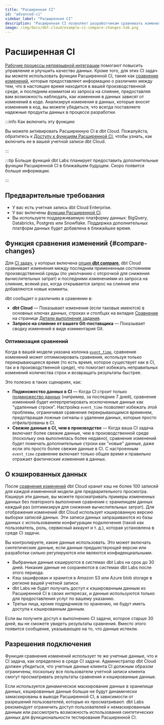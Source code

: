 ```yaml
---
title: "Расширенная CI"
id: "advanced-ci"
sidebar_label: "Расширенная CI"
description: "Расширенная CI позволяет разработчикам сравнивать изменения, демонстрируя изменения, которые вносит код."
image: /img/docs/dbt-cloud/example-ci-compare-changes-tab.png
---
```


# Расширенная CI <Lifecycle status="enterprise"/>

[Рабочие процессы непрерывной интеграции](/docs/deploy/continuous-integration) помогают повысить управление и улучшить качество данных. Кроме того, для этих CI задач вы можете использовать функции Расширенной CI, такие как [сравнение изменений](#compare-changes), которые предоставляют информацию о различиях между тем, что в настоящее время находится в вашей производственной среде, и последним коммитом из запроса на слияние, предоставляя вам возможность наблюдать, как изменения в данных зависят от изменений в коде. Анализируя изменения в данных, которые вносят изменения в код, вы можете убедиться, что всегда поставляете надежные продукты данных в процессе разработки.

:::info Как включить эту функцию

Вы можете активировать Расширенную CI в dbt Cloud. Пожалуйста, обратитесь к [Доступу к функциям Расширенной CI](/docs/cloud/account-settings#account-access-to-advanced-ci-features), чтобы узнать, как включить ее в вашей учетной записи dbt Cloud.

:::

:::tip Больше функций
dbt Labs планирует предоставить дополнительные функции Расширенной CI в ближайшем будущем. Скоро появится больше информации.

:::

## Предварительные требования
- У вас есть учетная запись dbt Cloud Enterprise.
- У вас включены [функции Расширенной CI](/docs/cloud/account-settings#account-access-to-advanced-features).
- Вы используете поддерживаемую платформу данных: BigQuery, Databricks, Postgres или Snowflake. Поддержка дополнительных платформ данных будет добавлена в ближайшее время.

## Функция сравнения изменений {#compare-changes}

Для [CI задач](/docs/deploy/ci-jobs), у которых включена [опция **dbt compare**](/docs/deploy/ci-jobs#set-up-ci-jobs), dbt Cloud сравнивает изменения между последним примененным состоянием производственной среды (по умолчанию с отсрочкой для снижения вычислительных затрат) и последними изменениями из запроса на слияние, всякий раз, когда открывается запрос на слияние или добавляются новые коммиты.

dbt сообщает о различиях в сравнении в:

- **dbt Cloud** &mdash; Показывает изменения (если таковые имеются) в основных ключах данных, строках и столбцах на вкладке [Сравнение](/docs/deploy/run-visibility#compare-tab) на странице [Детали выполнения задания](/docs/deploy/run-visibility#job-run-details).
- **Запросе на слияние от вашего Git-поставщика** &mdash; Показывает сводку изменений в виде комментария Git.

<Lightbox src="/img/docs/dbt-cloud/example-ci-compare-changes-tab.png" width="85%" title="Пример вкладки Сравнение" />

### Оптимизация сравнений

Когда в вашей модели указана колонка [`event_time`](/reference/resource-configs/event-time), сравнение изменений может оптимизировать сравнения, используя только перекрывающееся время (то есть время, которое существует как в CI, так и в производственной среде), что помогает избежать неправильных изменений количества строк и возвращать результаты быстрее.

Это полезно в таких сценариях, как:
- **Подмножество данных в CI** &mdash; Когда CI строит только [подмножество данных](/best-practices/best-practice-workflows#limit-the-data-processed-when-in-development) (например, за последние 7 дней), сравнение изменений будет интерпретировать исключенные данные как "удаленные строки". Настройка `event_time` позволяет избежать этой проблемы, ограничивая сравнения перекрывающимся временем, предотвращая ложные сигналы о удалении данных, которые просто отфильтрованы в CI.
- **Свежие данные в CI, чем в производстве** &mdash; Когда ваша CI задача включает более свежие данные, чем в производственной среде (поскольку она выполнялась более недавно), сравнение изменений будет помечать дополнительные строки как "новые" данные, даже если это просто более свежие данные в CI. С настроенным `event_time` сравнение включает только общее время и правильно отражает фактические изменения в данных.

<Lightbox src="/img/docs/deploy/apples_to_apples.png" width="90%" title="event_time гарантирует, что один и тот же временной срез данных точно сравнивается между вашими CI и производственными средами." />

## О кэшированных данных

После [сравнения изменений](#compare-changes) dbt Cloud хранит кэш не более 100 записей для каждой измененной модели для предварительного просмотра. Кэшируя эти данные, вы можете просматривать примеры измененных данных без повторного выполнения сравнения с хранилищем данных каждый раз (оптимизируя для снижения вычислительных затрат). Для отображения изменений dbt Cloud использует кэшированную версию выборки записей данных. Эти записи данных запрашиваются из базы данных с использованием конфигурации подключения (такой как пользователь, роль, сервисный аккаунт и т. д.), которая установлена в среде CI задачи.

Вы контролируете, какие данные использовать. Это может включать синтетические данные, если данные предшествующей версии или разработки сильно регулируются или являются конфиденциальными.

- Выбранные данные кэшируются в системах dbt Labs на срок до 30 дней. Никакие данные не сохраняются в системах dbt Labs после этого периода.
- Кэш зашифрован и хранится в Amazon S3 или Azure blob storage в регионе вашей учетной записи.
- dbt Labs не будет получать доступ к кэшированным данным из Расширенной CI в своих интересах, и данные используются только для предоставления услуг по вашему указанию.
- Третьи лица, кроме подрядчиков по хранению, не будут иметь доступа к кэшированным данным.

Если вы получите доступ к выполнению CI задачи, которое старше 30 дней, вы не сможете увидеть результаты сравнения. Вместо этого появится сообщение, указывающее на то, что данные истекли.

<Lightbox src="/img/docs/deploy/compare-expired.png" width="60%" title="Пример сообщения о просроченных данных на вкладке Сравнение" />

## Разрешения подключения

Функция сравнения изменений использует те же учетные данные, что и CI задача, как определено в среде CI задачи. Администратор dbt Cloud должен убедиться, что учетные данные клиента CI должным образом ограничены, поскольку все пользователи учетной записи клиента смогут просматривать результаты сравнения и кэшированные данные.

Если используется динамическое маскирование данных в хранилище данных, кэшированные данные больше не будут динамически замаскированы в выводе Расширенной CI, в зависимости от разрешений пользователей, которые их просматривают. dbt Labs рекомендует ограничить доступ пользователей к немаскированным данным или рассмотреть возможность использования синтетических данных для функциональности тестирования Расширенной CI.

<Lightbox src="/img/docs/deploy/compare-credentials.png" width="60%" title="Пример учетных данных в настройках пользователя" />
